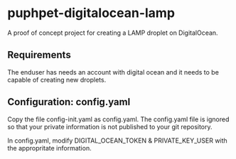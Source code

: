 # puphpet-digitalocean-lamp
A proof of concept project for creating a LAMP droplet on DigitalOcean.

## Requirements
The enduser has needs an account with digital ocean and it needs to be capable of creating new droplets.

## Configuration: config.yaml
Copy the file config-init.yaml as config.yaml. The config.yaml file is ignored so that your private information is not published to your git repository.

In config.yaml, modify DIGITAL_OCEAN_TOKEN & PRIVATE_KEY_USER with the appropritate information.
